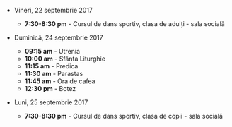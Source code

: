 * <label>Vineri, 22 septembrie 2017</label>
  * **7:30-8:30 pm** - Cursul de dans sportiv, clasa de adulți - sala socială

* <label>Duminică, 24 septembrie 2017</label>
  * **09:15 am** - Utrenia
  * **10:00 am** - Sfânta Liturghie
  * **11:15 am** - Predica 
  * **11:30 am** - Parastas 
  * **11:45 am** - Ora de cafea
  * **12:30 pm** - Botez

* <label>Luni, 25 septembrie 2017</label>
  * **7:30-8:30 pm** - Cursul de dans sportiv, clasa de copii - sala socială